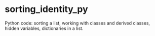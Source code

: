 sorting_identity_py
================

Python code: sorting a list, working with classes and derived classes, hidden variables, dictionaries in a list.
